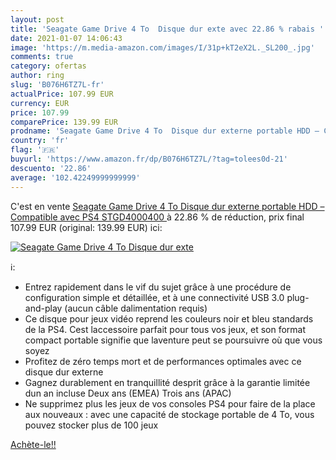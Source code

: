 ```yaml
---
layout: post
title: 'Seagate Game Drive 4 To  Disque dur exte avec 22.86 % rabais '
date: 2021-01-07 14:06:43
image: 'https://m.media-amazon.com/images/I/31p+kT2eX2L._SL200_.jpg'
comments: true
category: ofertas
author: ring
slug: 'B076H6TZ7L-fr'
actualPrice: 107.99 EUR
currency: EUR
price: 107.99
comparePrice: 139.99 EUR
prodname: 'Seagate Game Drive 4 To  Disque dur externe portable HDD – Compatible avec PS4  STGD4000400 '
country: 'fr'
flag: '🇫🇷'
buyurl: 'https://www.amazon.fr/dp/B076H6TZ7L/?tag=tolees0d-21'
descuento: '22.86'
average: '102.42249999999999'
---
```


C'est en vente [Seagate Game Drive 4 To  Disque dur externe portable HDD – Compatible avec PS4  STGD4000400 ](https://www.amazon.fr/dp/B076H6TZ7L/?tag=tolees0d-21)  à  22.86 % de réduction, prix final  107.99 EUR (original: 139.99 EUR) ici:

[![Seagate Game Drive 4 To  Disque dur exte](https://m.media-amazon.com/images/I/31p+kT2eX2L._SL200_.jpg)](https://www.amazon.fr/dp/B076H6TZ7L/?tag=tolees0d-21)

ℹ️:

- Entrez rapidement dans le vif du sujet grâce à une procédure de configuration simple et détaillée, et à une connectivité USB 3.0 plug-and-play (aucun câble dalimentation requis)
- Ce disque pour jeux vidéo reprend les couleurs noir et bleu standards de la PS4. Cest laccessoire parfait pour tous vos jeux, et son format compact portable signifie que laventure peut se poursuivre où que vous soyez
- Profitez de zéro temps mort et de performances optimales avec ce disque dur externe
- Gagnez durablement en tranquillité desprit grâce à la garantie limitée dun an incluse Deux ans (EMEA) Trois ans (APAC)
- Ne supprimez plus les jeux de vos consoles PS4 pour faire de la place aux nouveaux : avec une capacité de stockage portable de 4 To, vous pouvez stocker plus de 100 jeux

[Achète-le!!](https://www.amazon.fr/dp/B076H6TZ7L/?tag=tolees0d-21)
